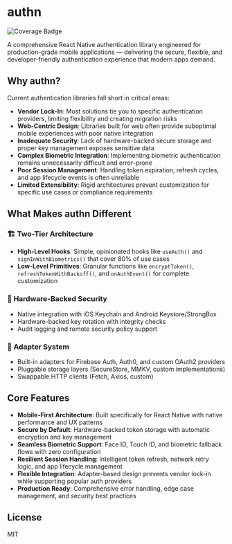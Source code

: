 # authn

![Coverage Badge](https://img.shields.io/badge/coverage-3%25-red)

A comprehensive React Native authentication library engineered for production-grade mobile applications — delivering the secure, flexible, and developer-friendly authentication experience that modern apps demand.


## Why authn?

Current authentication libraries fall short in critical areas:

- **Vendor Lock-In**: Most solutions tie you to specific authentication providers, limiting flexibility and creating migration risks
- **Web-Centric Design**: Libraries built for web often provide suboptimal mobile experiences with poor native integration
- **Inadequate Security**: Lack of hardware-backed secure storage and proper key management exposes sensitive data
- **Complex Biometric Integration**: Implementing biometric authentication remains unnecessarily difficult and error-prone
- **Poor Session Management**: Handling token expiration, refresh cycles, and app lifecycle events is often unreliable
- **Limited Extensibility**: Rigid architectures prevent customization for specific use cases or compliance requirements

## What Makes authn Different

### 🏗️ **Two-Tier Architecture**
- **High-Level Hooks**: Simple, opinionated hooks like `useAuth()` and `signInWithBiometrics()` that cover 80% of use cases
- **Low-Level Primitives**: Granular functions like `encryptToken()`, `refreshTokenWithBackoff()`, and `onAuthEvent()` for complete customization

### 🔐 **Hardware-Backed Security**
- Native integration with iOS Keychain and Android Keystore/StrongBox
- Hardware-backed key rotation with integrity checks
- Audit logging and remote security policy support

### 🔌 **Adapter System**
- Built-in adapters for Firebase Auth, Auth0, and custom OAuth2 providers
- Pluggable storage layers (SecureStore, MMKV, custom implementations)
- Swappable HTTP clients (Fetch, Axios, custom)

## Core Features

- **Mobile-First Architecture**: Built specifically for React Native with native performance and UX patterns
- **Secure by Default**: Hardware-backed token storage with automatic encryption and key management
- **Seamless Biometric Support**: Face ID, Touch ID, and biometric fallback flows with zero configuration
- **Resilient Session Handling**: Intelligent token refresh, network retry logic, and app lifecycle management
- **Flexible Integration**: Adapter-based design prevents vendor lock-in while supporting popular auth providers
- **Production Ready**: Comprehensive error handling, edge case management, and security best practices

## License

MIT
